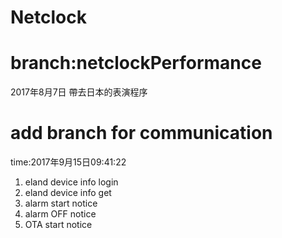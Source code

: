 # Netclock
# branch:netclockPerformance 
2017年8月7日 帶去日本的表演程序
# add branch for communication
 time:2017年9月15日09:41:22
1. eland device info login
2. eland device info get
3. alarm start notice
4. alarm OFF notice
5. OTA start notice
